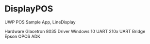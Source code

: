 # DisplayPOS
UWP POS Sample App, LineDisplay

Hardware Glacetron 8035
Driver Windows 10 UART 210x UART Bridge
Epson OPOS ADK
